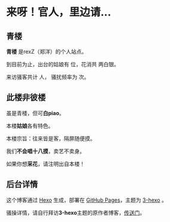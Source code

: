 # 来呀！官人，里边请...
## 青楼

**青楼** 是rexZ（郑洋）的个人站点。

到目前为止，出台的姑娘有 <code class="article_number"></code> 位，花消共  <code class="site_word_count"></code> 两白银。

来访骚客共计 <code class="site_uv"></code> 人， 骚扰频率为 <code class="site_pv"></code> 次。

## 此楼非彼楼

虽是青楼，但可**白piao**。

本楼**姑娘**各有特色。

本楼宗旨：往来皆是客，隔屏随便摸。

我们**不会唱十八摸**，卖艺不卖身。

如果你想**采花**，请注明出自本楼！

## 后台详情

这个博客通过 [Hexo][1] 生成，部署在 [GitHub Pages][2]，主题为 [3-hexo][3] 。

骚操详情，请自行拜访**3-hexo**主题的原作者博客，[传送门][4]。

[1]: https://hexo.io/
[2]: https://pages.github.com/
[3]: https://github.com/yelog/hexo-theme-3-hexo
[4]: https://yelog.org/
